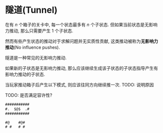 # 隧道(Tunnel)

在有 $n$ 个箱子的关卡中, 每一个状态最多有 $n$ 个子状态. 但如果当前状态是无影响力推动, 那么只需要产生 1 个子状态.

然而有些产生状态的推动对于求解问题并无实质性贡献, 这类推动被称为**无影响力推动**(No influence pushes).

隧道是一种常见的无影响力推动.

如果新的子状态是无影响力推动, 那么应该继续生成该子状态的子状态指导产生有影响力推动的子状态.

当玩家推动箱子后产生以下模式, 则应该往同方向继续推一次.
TODO: 说明原因

TODO: 是否满足容许性?

```txt
###########
#.  $@$  .#
###########
```

```txt
#@    #@#
# #   # #
```
